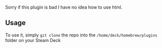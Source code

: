 Sorry if this plugin is bad I have no idea how to use html.

## Usage

To use it, simply `git clone` the repo into the `/home/deck/homebrew/plugins` folder on your Steam Deck
